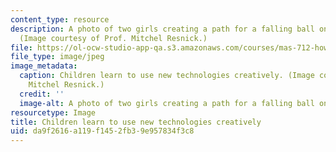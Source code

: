 ```yaml
---
content_type: resource
description: A photo of two girls creating a path for a falling ball on a peg board.
  (Image courtesy of Prof. Mitchel Resnick.)
file: https://ol-ocw-studio-app-qa.s3.amazonaws.com/courses/mas-712-how-to-learn-almost-anything-spring-2001/da9f2616a119f1452fb39e957834f3c8_mas-712s01.jpg
file_type: image/jpeg
image_metadata:
  caption: Children learn to use new technologies creatively. (Image courtesy of Prof.
    Mitchel Resnick.)
  credit: ''
  image-alt: A photo of two girls creating a path for a falling ball on a peg board.
resourcetype: Image
title: Children learn to use new technologies creatively
uid: da9f2616-a119-f145-2fb3-9e957834f3c8
---
```

